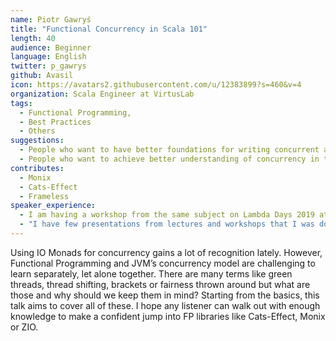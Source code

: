 ```yaml
---
name: Piotr Gawryś
title: "Functional Concurrency in Scala 101"
length: 40
audience: Beginner
language: English
twitter: p_gawrys
github: Avasil
icon: https://avatars2.githubusercontent.com/u/12383899?s=460&v=4
organization: Scala Engineer at VirtusLab
tags:
  - Functional Programming,
  - Best Practices
  - Others
suggestions:
  - People who want to have better foundations for writing concurrent applications
  - People who want to achieve better understanding of concurrency in the context of purely Functional Programming
contributes:
  - Monix
  - Cats-Effect
  - Frameless
speaker_experience:
  - I am having a workshop from the same subject on Lambda Days 2019 at the end of February.
  - "I have few presentations from lectures and workshops that I was doing at my University and/or Kraków Scala User Group: <a href='https://slides.com/avasil'>https://slides.com/avasil</a>"
---
```

Using IO Monads for concurrency gains a lot of recognition lately. However, Functional Programming and JVM’s concurrency model are challenging to learn separately, let alone together. There are many terms like green threads, thread shifting, brackets or fairness thrown around but what are those and why should we keep them in mind?
Starting from the basics, this talk aims to cover all of these. I hope any listener can walk out with enough knowledge to make a confident jump into FP libraries like Cats-Effect, Monix or ZIO.
